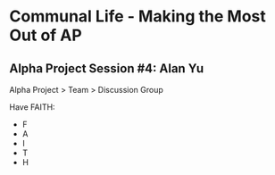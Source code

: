 # Communal Life - Making the Most Out of AP
## Alpha Project Session #4: Alan Yu

Alpha Project > Team > Discussion Group

Have FAITH:
- F
- A
- I
- T
- H